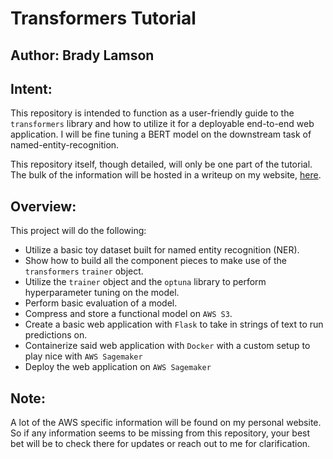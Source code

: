 # Transformers Tutorial
## Author: Brady Lamson

## Intent: 

This repository is intended to function as a user-friendly guide to the `transformers` library and how to utilize it for a deployable end-to-end web application. I will be fine tuning a BERT model on the downstream task of named-entity-recognition. 

This repository itself, though detailed, will only be one part of the tutorial. The bulk of the information will be hosted in a writeup on my website, [here](https://bradylamson.com/p/named-entity-recognition-a-transformers-tutorial/). 

## Overview:

This project will do the following:

- Utilize a basic toy dataset built for named entity recognition (NER).
- Show how to build all the component pieces to make use of the `transformers` `trainer` object.
- Utilize the `trainer` object and the `optuna` library to perform hyperparameter tuning on the model.
- Perform basic evaluation of a model.
- Compress and store a functional model on `AWS S3`.
- Create a basic web application with `Flask` to take in strings of text to run predictions on.
- Containerize said web application with `Docker` with a custom setup to play nice with `AWS Sagemaker`
- Deploy the web application on `AWS Sagemaker`

## Note:

A lot of the AWS specific information will be found on my personal website. So if any information seems to be missing from this repository, your best bet will be to check there for updates or reach out to me for clarification. 
